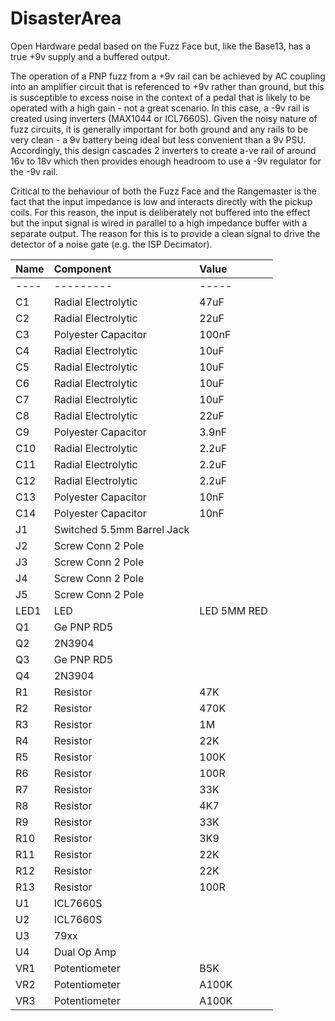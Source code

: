 # DisasterArea
Open Hardware pedal based on the Fuzz Face but, like the Base13, has a true +9v supply and a buffered output.

The operation of a PNP fuzz from a +9v rail can be achieved by AC coupling into an amplifier circuit that is referenced to +9v rather than ground, but this is susceptible to excess noise in the context of a pedal that is likely to be operated with a high gain - not a great scenario. In this case, a -9v rail is created using inverters (MAX1044 or ICL7660S). Given the noisy nature of fuzz circuits, it is generally important for both ground and any rails to be very clean - a 9v battery being ideal but less convenient than a 9v PSU. Accordingly, this design cascades 2 inverters to create a-ve rail of around 16v to 18v which then provides enough headroom to use a -9v regulator for the -9v rail.

Critical to the behaviour of both the Fuzz Face and the Rangemaster is the fact that the input impedance is low and interacts directly with the pickup coils. For this reason, the input is deliberately not buffered into the effect but the input signal is wired in parallel to a high impedance buffer with a separate output. The reason for this is to provide a clean signal to drive the detector of a noise gate (e.g. the ISP Decimator).


|Name|Component|Value|
|:---|:---     |:--- |
|----|---------|-----|
|C1|Radial Electrolytic|47uF|
|C2|Radial Electrolytic|22uF|
|C3|Polyester Capacitor|100nF|
|C4|Radial Electrolytic|10uF|
|C5|Radial Electrolytic|10uF|
|C6|Radial Electrolytic|10uF|
|C7|Radial Electrolytic|10uF|
|C8|Radial Electrolytic|22uF|
|C9|Polyester Capacitor|3.9nF|
|C10|Radial Electrolytic|2.2uF|
|C11|Radial Electrolytic|2.2uF|
|C12|Radial Electrolytic|2.2uF|
|C13|Polyester Capacitor|10nF|
|C14|Polyester Capacitor|10nF|
|J1|Switched 5.5mm Barrel Jack||
|J2|Screw Conn 2 Pole||
|J3|Screw Conn 2 Pole||
|J4|Screw Conn 2 Pole||
|J5|Screw Conn 2 Pole||
|LED1|LED|LED 5MM RED|
|Q1|Ge PNP RD5||
|Q2|2N3904||
|Q3|Ge PNP RD5||
|Q4|2N3904||
|R1|Resistor|47K|
|R2|Resistor|470K|
|R3|Resistor|1M|
|R4|Resistor|22K|
|R5|Resistor|100K|
|R6|Resistor|100R|
|R7|Resistor|33K|
|R8|Resistor|4K7|
|R9|Resistor|33K|
|R10|Resistor|3K9|
|R11|Resistor|22K|
|R12|Resistor|22K|
|R13|Resistor|100R|
|U1|ICL7660S||
|U2|ICL7660S||
|U3|79xx||
|U4|Dual Op Amp||
|VR1|Potentiometer|B5K|
|VR2|Potentiometer|A100K|
|VR3|Potentiometer|A100K|
